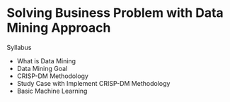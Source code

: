 # Solving Business Problem with Data Mining Approach

Syllabus

* What is Data Mining
* Data Mining Goal
* CRISP-DM Methodology
* Study Case with Implement CRISP-DM Methodology
* Basic Machine Learning
